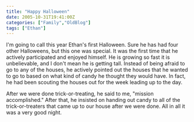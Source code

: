 ```yaml
---
title: "Happy Halloween"
date: 2005-10-31T19:41:00Z
categories: ["Family","OldBlog"]
tags: ["Ethan"]
---
```


I'm going to call this year Ethan's first Halloween.  Sure he has had four other Halloweens, but this one was special.  It was the first time that he actively participated and enjoyed himself.  He is growing so fast it is unbelievable, and I don't mean he is getting tall.  Instead of being afraid to go to any of the houses, he actively pointed out the houses that he wanted to go to based on what kind of candy he thought they would have.  In fact, he had been scouting the houses out for the week leading up to the day.

After we were done trick-or-treating, he said to me, "mission accomplished."  After that, he insisted on handing out candy to all of the trick-or-treaters that came up to our house after we were done.  All in all it was a very good night.
